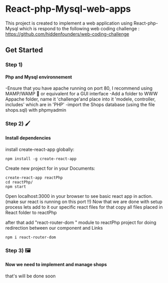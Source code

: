 # React-php-Mysql-web-apps
This project is created to implement a web application using React-php-Mysql which is respond to the following web coding challenge : https://github.com/hiddenfounders/web-coding-challenge

## Get Started 

### Step 1)
#### Php and Mysql environnement

-Ensure that you have apache running on port 80, I recommend using MAMP/WAMP 🐘 or equivalent for a GUI interface
-Add a folder  to WWW Appache folder, name it 'challenge'and place into it 'modele, controller, includes' which are in 'PHP'
-import the Shops database (using the file shops.sql) with phpmyadmin 

### Step 2) 🖌️
#### Install dependencies

install create-react-app globally:
```
npm install -g create-react-app
```

Create new project for in your Documents:
```
create-react-app reactPhp
cd reactPhp/
npm start
```
Open localhost:3000 in your browser to see basic react app in action. (make sur react is running on this port !!)
Now that we are done with setup process lets add to it our specific react files
for that copy all files placed in React folder to reactPhp

after that add "react-router-dom " module to reactPhp project for doing redirection between our component and Links
```
npm i react-router-dom
```

### Step 3) 🖼️

#### Now we need to implement and manage shops 
that's will be done soon 

